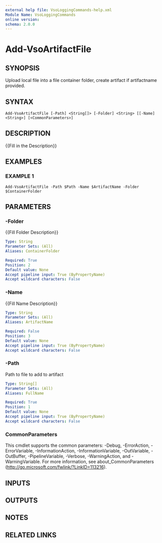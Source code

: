 ```yaml
---
external help file: VsoLoggingCommands-help.xml
Module Name: VsoLoggingCommands
online version:
schema: 2.0.0
---
```


# Add-VsoArtifactFile

## SYNOPSIS
Upload local file into a file container folder, create artifact if artifactname provided.

## SYNTAX

```
Add-VsoArtifactFile [-Path] <String[]> [-Folder] <String> [[-Name] <String>] [<CommonParameters>]
```

## DESCRIPTION
{{Fill in the Description}}

## EXAMPLES

### EXAMPLE 1
```
Add-VsoArtifactFile -Path $Path -Name $ArtifactName -Folder $ContainerFolder
```

## PARAMETERS

### -Folder
{{Fill Folder Description}}

```yaml
Type: String
Parameter Sets: (All)
Aliases: ContainerFolder

Required: True
Position: 2
Default value: None
Accept pipeline input: True (ByPropertyName)
Accept wildcard characters: False
```

### -Name
{{Fill Name Description}}

```yaml
Type: String
Parameter Sets: (All)
Aliases: ArtifactName

Required: False
Position: 3
Default value: None
Accept pipeline input: True (ByPropertyName)
Accept wildcard characters: False
```

### -Path
Path to file to add to artifact

```yaml
Type: String[]
Parameter Sets: (All)
Aliases: FullName

Required: True
Position: 1
Default value: None
Accept pipeline input: True (ByPropertyName)
Accept wildcard characters: False
```

### CommonParameters
This cmdlet supports the common parameters: -Debug, -ErrorAction, -ErrorVariable, -InformationAction, -InformationVariable, -OutVariable, -OutBuffer, -PipelineVariable, -Verbose, -WarningAction, and -WarningVariable. For more information, see about_CommonParameters (http://go.microsoft.com/fwlink/?LinkID=113216).

## INPUTS

## OUTPUTS

## NOTES

## RELATED LINKS
